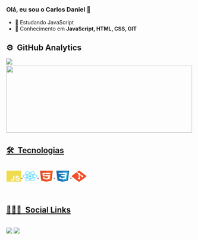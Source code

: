 ### Olá, eu sou o Carlos Daniel 👋

- 🌱 Estudando JavaScript
- 💬 Conhecimento em **JavaScript, HTML, CSS, GIT**

## ⚙️ &nbsp;GitHub Analytics
<div display="flex" align-items="center">
  <a href="https://github.com/carlosdaniel31">
  <img height="180rem" src="https://github-readme-stats.vercel.app/api?username=carlosdaniel31&show_icons=true&theme=dracula&include_all_commits=true&count_private=true"/>
  <img height="180rem" width="500rem" src="https://github-readme-stats.vercel.app/api/top-langs/?username=carlosdaniel31&layout=compact&langs_count=7&theme=dracula"/>
</div>
  <h2> 🛠 &nbsp;Tecnologias</h2>
<div style="display: inline_block"><br>
  <img align="center" alt="Rafa-Js" height="30" width="40" src="https://raw.githubusercontent.com/devicons/devicon/master/icons/javascript/javascript-plain.svg">
  <img align="center" alt="Rafa-React" height="30" width="40" src="https://raw.githubusercontent.com/devicons/devicon/master/icons/react/react-original.svg">
  <img align="center" alt="Rafa-HTML" height="30" width="40" src="https://raw.githubusercontent.com/devicons/devicon/master/icons/html5/html5-original.svg">
  <img align="center" alt="Rafa-CSS" height="30" width="40" src="https://raw.githubusercontent.com/devicons/devicon/master/icons/css3/css3-original.svg">
  <img align="center" alt="Rafa-Python" height="30" width="40" src="https://raw.githubusercontent.com/devicons/devicon/master/icons/git/git-original.svg">
</div>
  <br></br>
  
  <h2> 👨🏽‍🦲 &nbsp;Social Links</h2>
  <div style="display: inline_block"><br>
 <a href="https://instagram.com/daniel__santoss31" target="_blank"><img src="https://img.shields.io/badge/-Instagram-%23E4405F?style=for-the-badge&logo=instagram&logoColor=white" target="_blank"></a>
  <a href="https://www.linkedin.com/in/carlosdaniel31/" target="_blank"><img src="https://img.shields.io/badge/-LinkedIn-%230077B5?style=for-the-badge&logo=linkedin&logoColor=white" target="_blank"></a> 
 </div>
